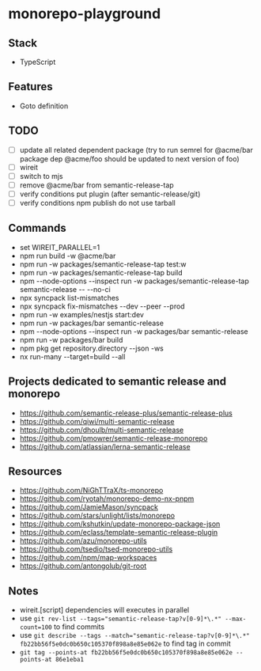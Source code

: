 # monorepo-playground

## Stack

- TypeScript

## Features

- Goto definition

## TODO

- [ ] update all related dependent package (try to run semrel for @acme/bar package dep @acme/foo should be updated to next version of foo)
- [ ] wireit
- [ ] switch to mjs
- [ ] remove @acme/bar from semantic-release-tap
- [ ] verify conditions put plugin (after semantic-release/git)
- [ ] verify conditions npm publish do not use tarball

## Commands

- set WIREIT_PARALLEL=1
- npm run build -w @acme/bar
- npm run -w packages/semantic-release-tap test:w
- npm run -w packages/semantic-release-tap build
- npm --node-options --inspect run -w packages/semantic-release-tap semantic-release -- --no-ci
- npx syncpack list-mismatches
- npx syncpack fix-mismatches --dev --peer --prod
- npm run -w examples/nestjs start:dev
- npm run -w packages/bar semantic-release
- npm --node-options --inspect run -w packages/bar semantic-release
- npm run -w packages/bar build
- npm pkg get repository.directory --json -ws
- nx run-many --target=build --all

## Projects dedicated to semantic release and monorepo

- https://github.com/semantic-release-plus/semantic-release-plus
- https://github.com/qiwi/multi-semantic-release
- https://github.com/dhoulb/multi-semantic-release
- https://github.com/pmowrer/semantic-release-monorepo
- https://github.com/atlassian/lerna-semantic-release

## Resources

- https://github.com/NiGhTTraX/ts-monorepo
- https://github.com/ryotah/monorepo-demo-nx-pnpm
- https://github.com/JamieMason/syncpack
- https://github.com/stars/unlight/lists/monorepo
- https://github.com/kshutkin/update-monorepo-package-json
- https://github.com/eclass/template-semantic-release-plugin
- https://github.com/azu/monorepo-utils
- https://github.com/tsedio/tsed-monorepo-utils
- https://github.com/npm/map-workspaces
- https://github.com/antongolub/git-root

## Notes

- wireit.[script] dependencies will executes in parallel
- use `git rev-list --tags="semantic-release-tap?v[0-9]*\.*" --max-count=100` to find commits
- use `git describe --tags --match="semantic-release-tap?v[0-9]*\.*" fb22bb56f5e0dc0b650c105370f898a8e85e062e` to find tag in commit
- `git tag --points-at fb22bb56f5e0dc0b650c105370f898a8e85e062e --points-at 86e1eba1 `
